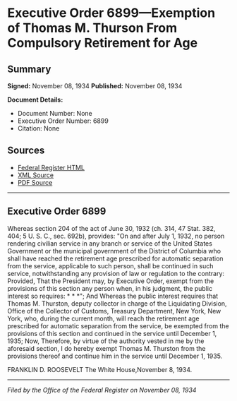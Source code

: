 # Executive Order 6899—Exemption of Thomas M. Thurson From Compulsory Retirement for Age

## Summary

**Signed:** November 08, 1934
**Published:** November 08, 1934

**Document Details:**
- Document Number: None
- Executive Order Number: 6899
- Citation: None

## Sources
- [Federal Register HTML](https://www.presidency.ucsb.edu/documents/executive-order-6899-exemption-thomas-m-thurson-from-compulsory-retirement-for-age)
- [XML Source](None)
- [PDF Source](None)

---

## Executive Order 6899

Whereas section 204 of the act of June 30, 1932 (ch. 314, 47 Stat. 382, 404; 5 U. S. C., sec. 692b), provides:
"On and after July 1, 1932, no person rendering civilian service in any branch or service of the United States Government or the municipal government of the District of Columbia who shall have reached the retirement age prescribed for automatic separation from the service, applicable to such person, shall be continued in such service, notwithstanding any provision of law or regulation to the contrary: Provided, That the President may, by Executive Order, exempt from the provisions of this section any person when, in his judgment, the public interest so requires: * * *";
And Whereas the public interest requires that Thomas M. Thurston, deputy collector in charge of the Liquidating Division, Office of the Collector of Customs, Treasury Department, New York, New York, who, during the current month, will reach the retirement age prescribed for automatic separation from the service, be exempted from the provisions of this section and continued in the service until December 1, 1935;
Now, Therefore, by virtue of the authority vested in me by the aforesaid section, I do hereby exempt Thomas M. Thurston from the provisions thereof and continue him in the service until December 1, 1935.

FRANKLIN D. ROOSEVELT
The White House,November 8, 1934.

---

*Filed by the Office of the Federal Register on November 08, 1934*
